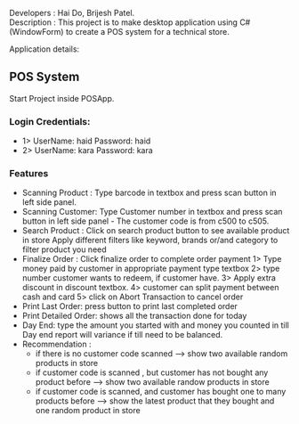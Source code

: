 Developers : Hai Do, Brijesh Patel.  
Description : This project is to make desktop application using C# (WindowForm) to create a POS system for a technical store.  

Application details: 

## POS System
Start Project inside POSApp.  
### Login Credentials: 
  - 1> UserName: haid Password: haid 
  - 2> UserName: kara Password: kara
### Features
* Scanning Product : Type barcode in textbox and press scan button in left side panel.
* Scanning Customer: Type Customer number in textbox and press scan button in left side panel - The customer code is from c500 to c505.
* Search Product : Click on search product button to see available product in store Apply different filters like keyword, brands or/and category to filter product you need
* Finalize Order : Click finalize order to complete order payment 1> Type money paid by customer in appropriate payment type textbox 2> type number customer wants to redeem, if customer have. 3> Apply extra discount in discount textbox. 4> customer can split payment between cash and card 5> click on Abort Transaction to cancel order
* Print Last Order: press button to print last completed order
* Print Detailed Order: shows all the transaction done for today
* Day End: type the amount you started with and money you counted in till Day end report will variance if till need to be balanced.
* Recommendation :
  * if there is no customer code scanned --> show two available random products in store
  * if customer code is scanned , but customer has not bought any product before --> show two available randow products in store
  * if customer code is scanned, and customer has bought one to many products before --> show the latest product that they bought and one random product in store
